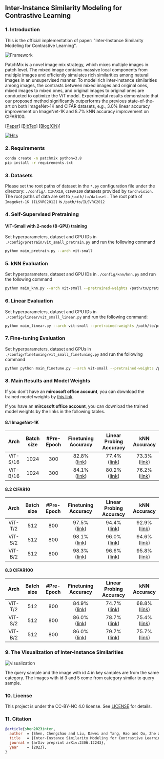 ## Inter-Instance Similarity Modeling for Contrastive Learning

### 1. Introduction

This is the official implementation of paper: "Inter-Instance Similarity Modeling for Contrastive Learning".

![Framework](./images/framework.png)

PatchMix is a novel image mix strategy, which mixes multiple images in patch level. The mixed image contains massive local components from multiple images and efficiently simulates rich similarities among natural images in an unsupervised manner. To model rich inter-instance similarities among images, the contrasts between mixed images and original ones, mixed images to mixed ones, and original images to original ones are conducted to optimize the ViT model. Experimental results demonstrate that our proposed method significantly outperforms the previous state-of-the-art on both ImageNet-1K and CIFAR datasets, e.g., 3.0% linear accuracy improvement on ImageNet-1K and 8.7% kNN accuracy improvement on CIFAR100.

[[Paper](https://arxiv.org/abs/2306.12243)]    [[BibTex](#Citation)]    [[Blog(CN)](https://zhuanlan.zhihu.com/p/639240952)]

[![Hits](https://hits.seeyoufarm.com/api/count/incr/badge.svg?url=https%3A%2F%2Fgithub.com%2Fvisresearch%2Fpatchmix&count_bg=%23126DE4&title_bg=%23555555&icon=&icon_color=%23E7E7E7&title=Visitor&edge_flat=false)](https://hits.seeyoufarm.com)

### 2. Requirements

```bash
conda create -n patchmix python=3.8
pip install -r requirements.txt
```



### 3. Datasets

Please set the root paths of dataset in the `*.py` configuration file under the directory: `./config/`.
 `CIFAR10`, `CIFAR100` datasets provided by `torchvision`. The root paths of data are set to `/path/to/dataset` . The root path of  `ImageNet-1K (ILSVRC2012)` is `/path/to/ILSVRC2012`



### 4. Self-Supervised Pretraining

#### ViT-Small with 2-node (8-GPU) training

Set hyperparameters, dataset and GPU IDs in `./config/pretrain/vit_small_pretrain.py` and run the following command

```bash
python main_pretrain.py --arch vit-small
```



### 5. kNN Evaluation

Set hyperparameters, dataset and GPU IDs in `./config/knn/knn.py` and run the following command

```bash
python main_knn.py --arch vit-small --pretrained-weights /path/to/pretrained-weights.pth
```



### 6. Linear Evaluation

Set hyperparameters, dataset and GPU IDs in `./config/linear/vit_small_linear.py` and run the following command:

```bash
python main_linear.py --arch vit-small --pretrained-weights /path/to/pretrained-weights.pth
```



### 7.  Fine-tuning Evaluation

Set hyperparameters, dataset and GPUs in `./config/finetuning/vit_small_finetuning.py` and run the following command

```bash
python python main_finetune.py --arch vit-small --pretrained-weights /path/to/pretrained-weights.pth
```



### 8. Main Results and Model Weights

If you don't have an **mircosoft office account**, you can download the trained model weights by [this link](https://csueducn-my.sharepoint.com/:f:/g/personal/221258_csu_edu_cn/EsSud0DB_edBiODrZhDbNpsBwfTbpOkuJ_TKA6mTYSi6Dw).

If you have an **mircosoft office account**, you can download the trained model weights by the links in the following tables.

#### 8.1 ImageNet-1K

|     Arch     | Batch size | #Pre-Epoch | Finetuning Accuracy | Linear Probing Accuracy | kNN Accuracy |
|:------------:|:------:|:-----:|:------:|:--------:|:----------------------------------------------------------------------:|
|   ViT-S/16   |  1024  |  300  | 82.8% ([link](https://csueducn-my.sharepoint.com/personal/221258_csu_edu_cn/_layouts/15/onedrive.aspx?ga=1&id=%2Fpersonal%2F221258%5Fcsu%5Fedu%5Fcn%2FDocuments%2FOpenSource%2Fpatchmix%5Fweights%2Ffinetune%2Fimagenet%2D1k%2Fvit%2Dsmall%2D300%2D82%2E8%2Epth&parent=%2Fpersonal%2F221258%5Fcsu%5Fedu%5Fcn%2FDocuments%2FOpenSource%2Fpatchmix%5Fweights%2Ffinetune%2Fimagenet%2D1k)) |  77.4% ([link](https://csueducn-my.sharepoint.com/personal/221258_csu_edu_cn/_layouts/15/onedrive.aspx?ga=1&id=%2Fpersonal%2F221258%5Fcsu%5Fedu%5Fcn%2FDocuments%2FOpenSource%2Fpatchmix%5Fweights%2Flinear%2Fimagenet1k%2Fvit%2Dsmall%2D300%2D77%2E4%2Epth&parent=%2Fpersonal%2F221258%5Fcsu%5Fedu%5Fcn%2FDocuments%2FOpenSource%2Fpatchmix%5Fweights%2Flinear%2Fimagenet1k))  |   73.3% ([link](https://csueducn-my.sharepoint.com/personal/221258_csu_edu_cn/_layouts/15/onedrive.aspx?ga=1&id=%2Fpersonal%2F221258%5Fcsu%5Fedu%5Fcn%2FDocuments%2FOpenSource%2Fpatchmix%5Fweights%2Fpretrain%2Fimagenet1k%2Fvit%2Dsmall%2D300%2D73%2E3%2Epth&parent=%2Fpersonal%2F221258%5Fcsu%5Fedu%5Fcn%2FDocuments%2FOpenSource%2Fpatchmix%5Fweights%2Fpretrain%2Fimagenet1k))   |
|   ViT-B/16   |  1024  |  300  | 84.1% ([link](https://csueducn-my.sharepoint.com/personal/221258_csu_edu_cn/_layouts/15/onedrive.aspx?ga=1&id=%2Fpersonal%2F221258%5Fcsu%5Fedu%5Fcn%2FDocuments%2FOpenSource%2Fpatchmix%5Fweights%2Ffinetune%2Fimagenet%2D1k%2Fvit%2Dbase%2D300%2D84%2E1%2Epth&parent=%2Fpersonal%2F221258%5Fcsu%5Fedu%5Fcn%2FDocuments%2FOpenSource%2Fpatchmix%5Fweights%2Ffinetune%2Fimagenet%2D1k)) |  80.2% ([link](https://csueducn-my.sharepoint.com/personal/221258_csu_edu_cn/_layouts/15/onedrive.aspx?ga=1&id=%2Fpersonal%2F221258%5Fcsu%5Fedu%5Fcn%2FDocuments%2FOpenSource%2Fpatchmix%5Fweights%2Flinear%2Fimagenet1k%2Fvit%2Dbase%2D300%2D80%2E2%2Epth&parent=%2Fpersonal%2F221258%5Fcsu%5Fedu%5Fcn%2FDocuments%2FOpenSource%2Fpatchmix%5Fweights%2Flinear%2Fimagenet1k))  | 76.2% ([link](https://csueducn-my.sharepoint.com/personal/221258_csu_edu_cn/_layouts/15/onedrive.aspx?ga=1&id=%2Fpersonal%2F221258%5Fcsu%5Fedu%5Fcn%2FDocuments%2FOpenSource%2Fpatchmix%5Fweights%2Fpretrain%2Fimagenet1k%2Fvit%2Dbase%2D300%2D76%2E2%2Epth&parent=%2Fpersonal%2F221258%5Fcsu%5Fedu%5Fcn%2FDocuments%2FOpenSource%2Fpatchmix%5Fweights%2Fpretrain%2Fimagenet1k))  |



#### 8.2 CIFAR10

|  Arch   | Batch size | #Pre-Epoch |                     Finetuning Accuracy                      |                   Linear Probing Accuracy                    |                         kNN Accuracy                         |
| :-----: | :--------: | :--------: | :----------------------------------------------------------: | :----------------------------------------------------------: | :----------------------------------------------------------: |
| ViT-T/2 |    512     |    800     | 97.5% ([link](https://csueducn-my.sharepoint.com/personal/221258_csu_edu_cn/_layouts/15/onedrive.aspx?ga=1&id=%2Fpersonal%2F221258%5Fcsu%5Fedu%5Fcn%2FDocuments%2FOpenSource%2Fpatchmix%5Fweights%2Ffinetune%2Fcifar10%2Fvit%2Dtiny%2D800%2D97%2E5%2Epth&parent=%2Fpersonal%2F221258%5Fcsu%5Fedu%5Fcn%2FDocuments%2FOpenSource%2Fpatchmix%5Fweights%2Ffinetune%2Fcifar10)) | 94.4% ([link](https://csueducn-my.sharepoint.com/personal/221258_csu_edu_cn/_layouts/15/onedrive.aspx?ga=1&id=%2Fpersonal%2F221258%5Fcsu%5Fedu%5Fcn%2FDocuments%2FOpenSource%2Fpatchmix%5Fweights%2Flinear%2Fcifar10%2Fvit%2Dtiny%2D800%2D94%2E4%2Epth&parent=%2Fpersonal%2F221258%5Fcsu%5Fedu%5Fcn%2FDocuments%2FOpenSource%2Fpatchmix%5Fweights%2Flinear%2Fcifar10)) | 92.9% ([link](https://csueducn-my.sharepoint.com/personal/221258_csu_edu_cn/_layouts/15/onedrive.aspx?ga=1&id=%2Fpersonal%2F221258%5Fcsu%5Fedu%5Fcn%2FDocuments%2FOpenSource%2Fpatchmix%5Fweights%2Fpretrain%2Fcifar10%2Fvit%2Dtiny%2D800%2D92%2E9%2Epth&parent=%2Fpersonal%2F221258%5Fcsu%5Fedu%5Fcn%2FDocuments%2FOpenSource%2Fpatchmix%5Fweights%2Fpretrain%2Fcifar10)) |
| ViT-S/2 |    512     |    800     | 98.1% ([link](https://csueducn-my.sharepoint.com/personal/221258_csu_edu_cn/_layouts/15/onedrive.aspx?ga=1&id=%2Fpersonal%2F221258%5Fcsu%5Fedu%5Fcn%2FDocuments%2FOpenSource%2Fpatchmix%5Fweights%2Ffinetune%2Fcifar10%2Fvit%2Dsmall%2D800%2D98%2E1%2Epth&parent=%2Fpersonal%2F221258%5Fcsu%5Fedu%5Fcn%2FDocuments%2FOpenSource%2Fpatchmix%5Fweights%2Ffinetune%2Fcifar10)) | 96.0% ([link](https://csueducn-my.sharepoint.com/personal/221258_csu_edu_cn/_layouts/15/onedrive.aspx?ga=1&id=%2Fpersonal%2F221258%5Fcsu%5Fedu%5Fcn%2FDocuments%2FOpenSource%2Fpatchmix%5Fweights%2Flinear%2Fcifar10%2Fvit%2Dsmall%2D800%2D96%2E0%2Epth&parent=%2Fpersonal%2F221258%5Fcsu%5Fedu%5Fcn%2FDocuments%2FOpenSource%2Fpatchmix%5Fweights%2Flinear%2Fcifar10)) | 94.6% ([link](https://csueducn-my.sharepoint.com/personal/221258_csu_edu_cn/_layouts/15/onedrive.aspx?ga=1&id=%2Fpersonal%2F221258%5Fcsu%5Fedu%5Fcn%2FDocuments%2FOpenSource%2Fpatchmix%5Fweights%2Fpretrain%2Fcifar10%2Fvit%2Dsmall%2D800%2D94%2E6%2Epth&parent=%2Fpersonal%2F221258%5Fcsu%5Fedu%5Fcn%2FDocuments%2FOpenSource%2Fpatchmix%5Fweights%2Fpretrain%2Fcifar10)) |
| ViT-B/2 |    512     |    800     | 98.3% ([link](https://csueducn-my.sharepoint.com/personal/221258_csu_edu_cn/_layouts/15/onedrive.aspx?ga=1&id=%2Fpersonal%2F221258%5Fcsu%5Fedu%5Fcn%2FDocuments%2FOpenSource%2Fpatchmix%5Fweights%2Ffinetune%2Fcifar10%2Fvit%2Dbase%2D800%2D98%2E3%2Epth&parent=%2Fpersonal%2F221258%5Fcsu%5Fedu%5Fcn%2FDocuments%2FOpenSource%2Fpatchmix%5Fweights%2Ffinetune%2Fcifar10)) | 96.6% ([link](https://csueducn-my.sharepoint.com/personal/221258_csu_edu_cn/_layouts/15/onedrive.aspx?ga=1&id=%2Fpersonal%2F221258%5Fcsu%5Fedu%5Fcn%2FDocuments%2FOpenSource%2Fpatchmix%5Fweights%2Flinear%2Fcifar10%2Fvit%2Dbase%2D800%2D96%2E6%2Epth&parent=%2Fpersonal%2F221258%5Fcsu%5Fedu%5Fcn%2FDocuments%2FOpenSource%2Fpatchmix%5Fweights%2Flinear%2Fcifar10)) | 95.8% ([link](https://csueducn-my.sharepoint.com/personal/221258_csu_edu_cn/_layouts/15/onedrive.aspx?ga=1&id=%2Fpersonal%2F221258%5Fcsu%5Fedu%5Fcn%2FDocuments%2FOpenSource%2Fpatchmix%5Fweights%2Fpretrain%2Fcifar10%2Fvit%2Dbase%2D800%2D95%2E8%2Epth&parent=%2Fpersonal%2F221258%5Fcsu%5Fedu%5Fcn%2FDocuments%2FOpenSource%2Fpatchmix%5Fweights%2Fpretrain%2Fcifar10)) |



#### 8.3 CIFAR100

|  Arch   | Batch size | #Pre-Epoch |                     Finetuning Accuracy                      |                   Linear  Probing Accuracy                   |                         kNN Accuracy                         |
| :-----: | :--------: | :--------: | :----------------------------------------------------------: | :----------------------------------------------------------: | :----------------------------------------------------------: |
| ViT-T/2 |    512     |    800     | 84.9% ([link](https://csueducn-my.sharepoint.com/personal/221258_csu_edu_cn/_layouts/15/onedrive.aspx?ga=1&id=%2Fpersonal%2F221258%5Fcsu%5Fedu%5Fcn%2FDocuments%2FOpenSource%2Fpatchmix%5Fweights%2Ffinetune%2Fcifar100%2Fvit%2Dtiny%2D800%2D84%2E6%2Epth&parent=%2Fpersonal%2F221258%5Fcsu%5Fedu%5Fcn%2FDocuments%2FOpenSource%2Fpatchmix%5Fweights%2Ffinetune%2Fcifar100)) | 74.7% ([link](https://csueducn-my.sharepoint.com/personal/221258_csu_edu_cn/_layouts/15/onedrive.aspx?ga=1&id=%2Fpersonal%2F221258%5Fcsu%5Fedu%5Fcn%2FDocuments%2FOpenSource%2Fpatchmix%5Fweights%2Flinear%2Fcifar100%2Fvit%2Dtiny%2D800%2D74%2E7%2Epth&parent=%2Fpersonal%2F221258%5Fcsu%5Fedu%5Fcn%2FDocuments%2FOpenSource%2Fpatchmix%5Fweights%2Flinear%2Fcifar100)) | 68.8% ([link](https://csueducn-my.sharepoint.com/personal/221258_csu_edu_cn/_layouts/15/onedrive.aspx?ga=1&id=%2Fpersonal%2F221258%5Fcsu%5Fedu%5Fcn%2FDocuments%2FOpenSource%2Fpatchmix%5Fweights%2Fpretrain%2Fcifar100%2Fvit%2Dtiny%2D800%2D68%2E8%2Epth&parent=%2Fpersonal%2F221258%5Fcsu%5Fedu%5Fcn%2FDocuments%2FOpenSource%2Fpatchmix%5Fweights%2Fpretrain%2Fcifar100)) |
| ViT-S/2 |    512     |    800     | 86.0% ([link](https://csueducn-my.sharepoint.com/personal/221258_csu_edu_cn/_layouts/15/onedrive.aspx?ga=1&id=%2Fpersonal%2F221258%5Fcsu%5Fedu%5Fcn%2FDocuments%2FOpenSource%2Fpatchmix%5Fweights%2Ffinetune%2Fcifar100%2Fvit%2Dsmall%2D800%2D86%2E0%2Epth&parent=%2Fpersonal%2F221258%5Fcsu%5Fedu%5Fcn%2FDocuments%2FOpenSource%2Fpatchmix%5Fweights%2Ffinetune%2Fcifar100)) | 78.7% ([link](https://csueducn-my.sharepoint.com/personal/221258_csu_edu_cn/_layouts/15/onedrive.aspx?ga=1&id=%2Fpersonal%2F221258%5Fcsu%5Fedu%5Fcn%2FDocuments%2FOpenSource%2Fpatchmix%5Fweights%2Flinear%2Fcifar100%2Fvit%2Dsmall%2D800%2D78%2E7%2Epth&parent=%2Fpersonal%2F221258%5Fcsu%5Fedu%5Fcn%2FDocuments%2FOpenSource%2Fpatchmix%5Fweights%2Flinear%2Fcifar100)) | 75.4% ([link](https://csueducn-my.sharepoint.com/personal/221258_csu_edu_cn/_layouts/15/onedrive.aspx?ga=1&id=%2Fpersonal%2F221258%5Fcsu%5Fedu%5Fcn%2FDocuments%2FOpenSource%2Fpatchmix%5Fweights%2Fpretrain%2Fcifar100%2Fvit%2Dsmall%2D800%2D75%2E4%2Epth&parent=%2Fpersonal%2F221258%5Fcsu%5Fedu%5Fcn%2FDocuments%2FOpenSource%2Fpatchmix%5Fweights%2Fpretrain%2Fcifar100)) |
| ViT-B/2 |    512     |    800     | 86.0% ([link](https://csueducn-my.sharepoint.com/personal/221258_csu_edu_cn/_layouts/15/onedrive.aspx?ga=1&id=%2Fpersonal%2F221258%5Fcsu%5Fedu%5Fcn%2FDocuments%2FOpenSource%2Fpatchmix%5Fweights%2Ffinetune%2Fcifar100%2Fvit%2Dbase%2D800%2D86%2E0%2Epth&parent=%2Fpersonal%2F221258%5Fcsu%5Fedu%5Fcn%2FDocuments%2FOpenSource%2Fpatchmix%5Fweights%2Ffinetune%2Fcifar100)) | 79.7% ([link](https://csueducn-my.sharepoint.com/personal/221258_csu_edu_cn/_layouts/15/onedrive.aspx?ga=1&id=%2Fpersonal%2F221258%5Fcsu%5Fedu%5Fcn%2FDocuments%2FOpenSource%2Fpatchmix%5Fweights%2Flinear%2Fcifar100%2Fvit%2Dbase%2D800%2D79%2E7%2Epth&parent=%2Fpersonal%2F221258%5Fcsu%5Fedu%5Fcn%2FDocuments%2FOpenSource%2Fpatchmix%5Fweights%2Flinear%2Fcifar100)) | 75.7% ([link](https://csueducn-my.sharepoint.com/personal/221258_csu_edu_cn/_layouts/15/onedrive.aspx?ga=1&id=%2Fpersonal%2F221258%5Fcsu%5Fedu%5Fcn%2FDocuments%2FOpenSource%2Fpatchmix%5Fweights%2Fpretrain%2Fcifar100%2Fvit%2Dbase%2D800%2D75%2E7%2Epth&parent=%2Fpersonal%2F221258%5Fcsu%5Fedu%5Fcn%2FDocuments%2FOpenSource%2Fpatchmix%5Fweights%2Fpretrain%2Fcifar100)) |



### 9. The Visualization of Inter-Instance Similarities

![visualization](./images/visualization.png)

The query sample and the image with id 4 in key samples are from the same category. The images with id 3 and 5 come from category similar to query sample.

### 10. License

This project is under the CC-BY-NC 4.0 license. See [LICENSE](LICENSE) for details.

### 11. Citation

```bibtex
@article{shen2023inter,
  author  = {Shen, Chengchao and Liu, Dawei and Tang, Hao and Qu, Zhe and Wang, Jianxin},
  title   = {Inter-Instance Similarity Modeling for Contrastive Learning},
  journal = {arXiv preprint arXiv:2306.12243},
  year    = {2023},
}
```

